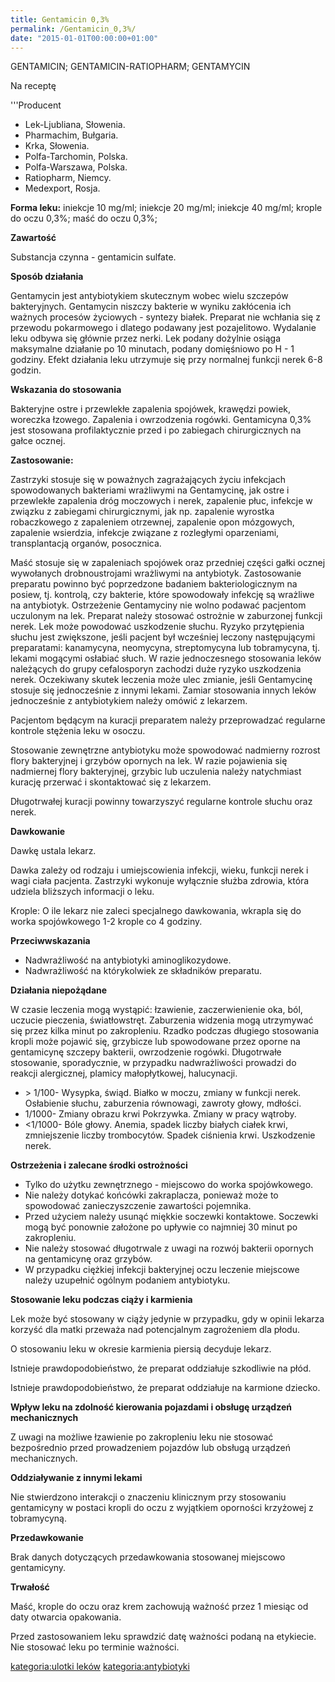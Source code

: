 ```yaml
---
title: Gentamicin 0,3%
permalink: /Gentamicin_0,3%/
date: "2015-01-01T00:00:00+01:00"
---
```


GENTAMICIN; GENTAMICIN-RATIOPHARM; GENTAMYCIN

Na receptę

'''Producent

-   Lek-Ljubliana, Słowenia.
-   Pharmachim, Bułgaria.
-   Krka, Słowenia.
-   Polfa-Tarchomin, Polska.
-   Polfa-Warszawa, Polska.
-   Ratiopharm, Niemcy.
-   Medexport, Rosja.

**Forma leku:** iniekcje 10 mg/ml; iniekcje 20 mg/ml; iniekcje 40 mg/ml; krople do oczu 0,3%; maść do oczu 0,3%;

**Zawartość**

Substancja czynna - gentamicin sulfate.

**Sposób działania**

Gentamycin jest antybiotykiem skutecznym wobec wielu szczepów bakteryjnych. Gentamycin niszczy bakterie w wyniku zakłócenia ich ważnych procesów życiowych - syntezy białek. Preparat nie wchłania się z przewodu pokarmowego i dlatego podawany jest pozajelitowo. Wydalanie leku odbywa się głównie przez nerki. Lek podany dożylnie osiąga maksymalne działanie po 10 minutach, podany domięśniowo po H - 1 godziny. Efekt działania leku utrzymuje się przy normalnej funkcji nerek 6-8 godzin.

**Wskazania do stosowania**

Bakteryjne ostre i przewlekłe zapalenia spojówek, krawędzi powiek, woreczka łzowego. Zapalenia i owrzodzenia rogówki. Gentamicyna 0,3% jest stosowana profilaktycznie przed i po zabiegach chirurgicznych na gałce ocznej.

**Zastosowanie:**

Zastrzyki stosuje się w poważnych zagrażających życiu infekcjach spowodowanych bakteriami wrażliwymi na Gentamycinę, jak ostre i przewlekłe zapalenia dróg moczowych i nerek, zapalenie płuc, infekcje w związku z zabiegami chirurgicznymi, jak np. zapalenie wyrostka robaczkowego z zapaleniem otrzewnej, zapalenie opon mózgowych, zapalenie wsierdzia, infekcje związane z rozległymi oparzeniami, transplantacją organów, posocznica.

Maść stosuje się w zapaleniach spojówek oraz przedniej części gałki ocznej wywołanych drobnoustrojami wrażliwymi na antybiotyk. Zastosowanie preparatu powinno być poprzedzone badaniem bakteriologicznym na posiew, tj. kontrolą, czy bakterie, które spowodowały infekcję są wrażliwe na antybiotyk. Ostrzeżenie Gentamyciny nie wolno podawać pacjentom uczulonym na lek. Preparat należy stosować ostrożnie w zaburzonej funkcji nerek. Lek może powodować uszkodzenie słuchu. Ryzyko przytępienia słuchu jest zwiększone, jeśli pacjent był wcześniej leczony następującymi preparatami: kanamycyna, neomycyna, streptomycyna lub tobramycyna, tj. lekami mogącymi osłabiać słuch. W razie jednoczesnego stosowania leków należących do grupy cefalosporyn zachodzi duże ryzyko uszkodzenia nerek. Oczekiwany skutek leczenia może ulec zmianie, jeśli Gentamycinę stosuje się jednocześnie z innymi lekami. Zamiar stosowania innych leków jednocześnie z antybiotykiem należy omówić z lekarzem.

Pacjentom będącym na kuracji preparatem należy przeprowadzać regularne kontrole stężenia leku w osoczu.

Stosowanie zewnętrzne antybiotyku może spowodować nadmierny rozrost flory bakteryjnej i grzybów opornych na lek. W razie pojawienia się nadmiernej flory bakteryjnej, grzybic lub uczulenia należy natychmiast kurację przerwać i skontaktować się z lekarzem.

Długotrwałej kuracji powinny towarzyszyć regularne kontrole słuchu oraz nerek.

**Dawkowanie**

Dawkę ustala lekarz.

Dawka zależy od rodzaju i umiejscowienia infekcji, wieku, funkcji nerek i wagi ciała pacjenta. Zastrzyki wykonuje wyłącznie służba zdrowia, która udziela bliższych informacji o leku.

Krople: O ile lekarz nie zaleci specjalnego dawkowania, wkrapla się do worka spojówkowego 1-2 krople co 4 godziny.

**Przeciwwskazania**

-   Nadwrażliwość na antybiotyki aminoglikozydowe.
-   Nadwrażliwość na którykolwiek ze składników preparatu.

**Działania niepożądane**

W czasie leczenia mogą wystąpić: łzawienie, zaczerwienienie oka, ból, uczucie pieczenia, światłowstręt. Zaburzenia widzenia mogą utrzymywać się przez kilka minut po zakropleniu. Rzadko podczas długiego stosowania kropli może pojawić się, grzybicze lub spowodowane przez oporne na gentamicynę szczepy bakterii, owrzodzenie rogówki. Długotrwałe stosowanie, sporadycznie, w przypadku nadwrażliwości prowadzi do reakcji alergicznej, plamicy małopłytkowej, halucynacji.

-   \> 1/100- Wysypka, świąd. Białko w moczu, zmiany w funkcji nerek. Osłabienie słuchu, zaburzenia równowagi, zawroty głowy, mdłości.
-   1/1000- Zmiany obrazu krwi Pokrzywka. Zmiany w pracy wątroby.
-   \<1/1000- Bóle głowy. Anemia, spadek liczby białych ciałek krwi, zmniejszenie liczby trombocytów. Spadek ciśnienia krwi. Uszkodzenie nerek.

**Ostrzeżenia i zalecane środki ostrożności**

-   Tylko do użytku zewnętrznego - miejscowo do worka spojówkowego.
-   Nie należy dotykać końcówki zakraplacza, ponieważ może to spowodować zanieczyszczenie zawartości pojemnika.
-   Przed użyciem należy usunąć miękkie soczewki kontaktowe. Soczewki mogą być ponownie założone po upływie co najmniej 30 minut po zakropleniu.
-   Nie należy stosować długotrwale z uwagi na rozwój bakterii opornych na gentamicynę oraz grzybów.
-   W przypadku ciężkiej infekcji bakteryjnej oczu leczenie miejscowe należy uzupełnić ogólnym podaniem antybiotyku.

**Stosowanie leku podczas ciąży i karmienia**

Lek może być stosowany w ciąży jedynie w przypadku, gdy w opinii lekarza korzyść dla matki przeważa nad potencjalnym zagrożeniem dla płodu.

O stosowaniu leku w okresie karmienia piersią decyduje lekarz.

Istnieje prawdopodobieństwo, że preparat oddziałuje szkodliwie na płód.

Istnieje prawdopodobieństwo, że preparat oddziałuje na karmione dziecko.

**Wpływ leku na zdolność kierowania pojazdami i obsługę urządzeń mechanicznych**

Z uwagi na możliwe łzawienie po zakropleniu leku nie stosować bezpośrednio przed prowadzeniem pojazdów lub obsługą urządzeń mechanicznych.

**Oddziaływanie z innymi lekami**

Nie stwierdzono interakcji o znaczeniu klinicznym przy stosowaniu gentamicyny w postaci kropli do oczu z wyjątkiem oporności krzyżowej z tobramycyną.

**Przedawkowanie**

Brak danych dotyczących przedawkowania stosowanej miejscowo gentamicyny.

**Trwałość**

Maść, krople do oczu oraz krem zachowują ważność przez 1 miesiąc od daty otwarcia opakowania.

Przed zastosowaniem leku sprawdzić datę ważności podaną na etykiecie. Nie stosować leku po terminie ważności.

[kategoria:ulotki leków](/atopedia/kategoria:ulotki_leków "wikilink") [kategoria:antybiotyki](/atopedia/kategoria:antybiotyki "wikilink")
